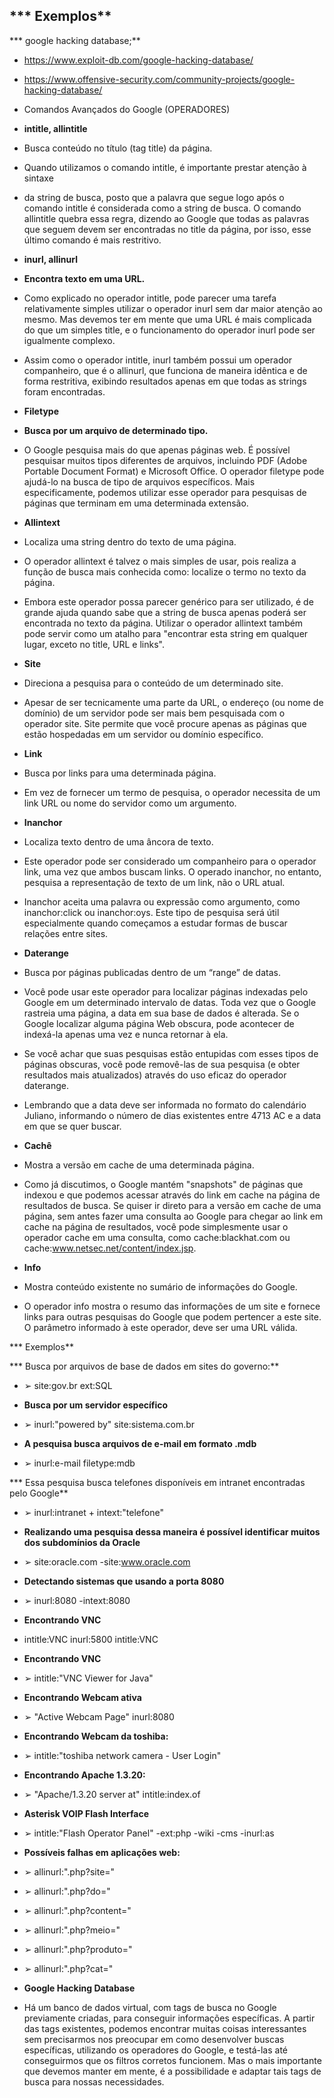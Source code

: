 ## *** Exemplos**
*** google hacking database;**
* https://www.exploit-db.com/google-hacking-database/
* https://www.offensive-security.com/community-projects/google-hacking-database/

*  Comandos Avançados do Google (OPERADORES)
*  **intitle, allintitle**

* Busca conteúdo no título (tag title) da página.
* Quando utilizamos o comando intitle, é importante prestar atenção à sintaxe
* da string de busca, posto que a palavra que segue logo após o comando intitle é considerada como a string de busca. O comando allintitle quebra essa regra, dizendo ao Google que todas as palavras que seguem devem ser encontradas no title da página, por isso, esse último comando é mais restritivo.

* **inurl, allinurl**

* **Encontra texto em uma URL.**
* Como explicado no operador intitle, pode parecer uma tarefa relativamente  simples utilizar o operador inurl sem dar maior atenção ao mesmo. Mas devemos ter em mente que uma URL é mais complicada do que um simples title, e o funcionamento do operador inurl pode ser igualmente complexo.
* Assim como o operador intitle, inurl também possui um operador companheiro, que é o allinurl, que funciona de maneira idêntica e de forma restritiva, exibindo resultados apenas em que todas as strings foram encontradas.

* **Filetype**
* **Busca por um arquivo de determinado tipo.**
* O Google pesquisa mais do que apenas páginas web. É possível pesquisar muitos tipos diferentes de arquivos, incluindo PDF (Adobe Portable Document Format) e Microsoft Office. O operador filetype pode ajudá-lo na busca de tipo de arquivos específicos. Mais especificamente, podemos utilizar esse operador para pesquisas de páginas que terminam em uma determinada extensão.

*  **Allintext**
* Localiza uma string dentro do texto de uma página.
* O operador allintext é talvez o mais simples de usar, pois realiza a função de busca mais conhecida como: localize o termo no texto da página.
* Embora este operador possa parecer genérico para ser utilizado, é de grande ajuda quando sabe que a string de busca apenas poderá ser encontrada no texto da página. Utilizar o operador allintext também pode servir como um atalho para "encontrar esta string em qualquer lugar, exceto no title, URL e links".

*  **Site**
* Direciona a pesquisa para o conteúdo de um determinado site.
* Apesar de ser tecnicamente uma parte da URL, o endereço (ou nome de domínio) de um servidor pode ser mais bem pesquisada com o operador site. Site permite que você procure apenas as páginas que estão hospedadas em um servidor ou domínio específico.

* **Link**
* Busca por links para uma determinada página.
* Em vez de fornecer um termo de pesquisa, o operador necessita de um link URL ou nome do servidor como um argumento.

*  **Inanchor**
* Localiza texto dentro de uma âncora de texto.
* Este operador pode ser considerado um companheiro para o operador link, uma vez que ambos buscam links. O operado inanchor, no entanto, pesquisa a representação de texto de um link, não o URL atual.
* Inanchor aceita uma palavra ou expressão como argumento, como inanchor:click ou inanchor:oys. Este tipo de pesquisa será útil especialmente quando começamos a estudar formas de buscar relações entre sites.

* **Daterange**
* Busca por páginas publicadas dentro de um “range” de datas.
* Você pode usar este operador para localizar páginas indexadas pelo Google em um determinado intervalo de datas. Toda vez que o Google rastreia uma página, a data em sua base de dados é alterada. Se o Google localizar alguma página Web obscura, pode acontecer de indexá-la apenas uma vez e nunca retornar à ela.
* Se você achar que suas pesquisas estão entupidas com esses tipos de páginas obscuras, você pode removê-las de sua pesquisa (e obter resultados mais atualizados) através do uso eficaz do operador daterange.
* Lembrando que a data deve ser informada no formato do calendário Juliano, informando o número de dias existentes entre 4713 AC e a data em que se quer buscar.

* **Cachê**
* Mostra a versão em cache de uma determinada página.
* Como já discutimos, o Google mantém "snapshots" de páginas que indexou e que podemos acessar através do link em cache na página de resultados de busca. Se quiser ir direto para a versão em cache de uma página, sem antes fazer uma consulta ao Google para chegar ao link em cache na página de resultados, você pode simplesmente usar o operador cache em uma consulta, como cache:blackhat.com ou cache:www.netsec.net/content/index.jsp.

*  **Info**
* Mostra conteúdo existente no sumário de informações do Google.
* O operador info mostra o resumo das informações de um site e fornece links para outras pesquisas do Google que podem pertencer a este site. O parâmetro informado à este operador, deve ser uma URL válida.

*** Exemplos**

*** Busca por arquivos de base de dados em sites do governo:**

* ➢ site:gov.br ext:SQL

* **Busca por um servidor específico**

* ➢ inurl:"powered by" site:sistema.com.br

* **A pesquisa busca arquivos de e-mail em formato .mdb**

* ➢ inurl:e-mail filetype:mdb

*** Essa pesquisa busca telefones disponíveis em intranet encontradas pelo Google**

* ➢ inurl:intranet + intext:"telefone"

* **Realizando uma pesquisa dessa maneira é possível identificar muitos dos subdomínios da Oracle**

* ➢ site:oracle.com -site:www.oracle.com

* **Detectando sistemas que usando a porta 8080**

* ➢ inurl:8080 -intext:8080

* **Encontrando VNC**

* intitle:VNC inurl:5800 intitle:VNC

* **Encontrando VNC**

* ➢ intitle:"VNC Viewer for Java"

* **Encontrando Webcam ativa**

* ➢ "Active Webcam Page" inurl:8080

* **Encontrando Webcam da toshiba:**

* ➢ intitle:"toshiba network camera - User Login"

* **Encontrando Apache 1.3.20:**

* ➢ "Apache/1.3.20 server at" intitle:index.of

* **Asterisk VOIP Flash Interface**

* ➢ intitle:"Flash Operator Panel" -ext:php -wiki -cms -inurl:as

* **Possíveis falhas em aplicações web:**

* ➢ allinurl:".php?site="
* ➢ allinurl:".php?do="
* ➢ allinurl:".php?content="
* ➢ allinurl:".php?meio="
* ➢ allinurl:".php?produto="
* ➢ allinurl:".php?cat="


* **Google Hacking Database**

* Há um banco de dados virtual, com tags de busca no Google previamente criadas, para conseguir informações específicas. A partir das tags existentes, podemos encontrar muitas coisas interessantes sem precisarmos nos preocupar em como desenvolver buscas específicas, utilizando os operadores do Google, e testá-las até conseguirmos que os filtros corretos funcionem. Mas o mais importante que devemos manter em mente, é a possibilidade e adaptar tais tags de busca para nossas necessidades.

